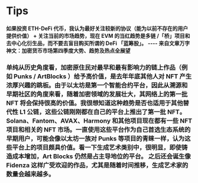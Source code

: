 # Tips

#### 如果投资 ETH-DeFi 代币，我认为最好关注较新的协议（能为以前不存在的用户提供价值） + 关注当前的市场趋势，现在 EVM 的当红趋势是多链 /「桥」项目和去中心化衍生品，而不要去盲目购买所谓的 DeFi 「蓝筹股」。 ---- 来自文章万字神文：加密货币市场第四季度大势、趋势及热点全展望

### 单纯从历史角度看，加密原住民对最早和最有影响力的链上作品（例如 Punks / ArtBlocks ）给予高价值，是去年年底其他人对 NFT 产生浓厚兴趣的跳板。由于以太坊是第一个智能合约平台，因此从溯源和早期社区的角度来看，随着加密领域的发展壮大，其网络上的第一批 NFT 将会保持很高的价值。我很想知道这种趋势是否也适用于其他替代性 L1 公链，这些公链刚刚都在自己的平台上推出了第一批 NFT。Solana、Fantom、AVAX、Harmony 和其他项目现在都有一些 NFT 项目和相关的 NFT 市场。一直使用这些平台作为自己首选生态系统的早期用户，可能会像以太坊一族对 Punks 等项目的青睐一样，认为这些平台上的项目颇具价值。看一下生成艺术类别中，很明显，即使铸造成本增加，Art Blocks 仍然是占主导地位的平台。 之后还会诞生像 Fidenza 这样广受欢迎的作品，尤其是随着时间推移，生成艺术家的数量会越来越多。

